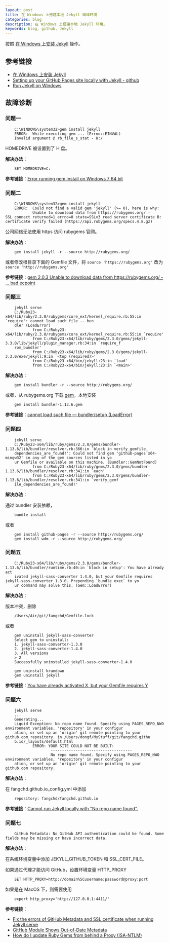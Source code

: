 ```yaml
---
layout: post
title: 在 Windows 上搭建本地 Jekyll 编译环境
categories: blog
description: 在 Windows 上搭建本地 Jekyll 环境。
keywords: blog, github, Jekyll
---
```


按照 [在 Windows 上安装 Jekyll](http://cn.yizeng.me/2013/05/10/setup-jekyll-on-windows/) 操作。  

## 参考链接

* [在 Windows 上安装 Jekyll](http://cn.yizeng.me/2013/05/10/setup-jekyll-on-windows/) 
* [Setting up your GitHub Pages site locally with Jekyll - github](https://help.github.com/articles/setting-up-your-github-pages-site-locally-with-jekyll/)  
* [Run Jekyll on Windows](http://jekyll-windows.juthilo.com/) 

## 故障诊断

### 问题一

        C:\WINDOWS\system32>gem install jekyll
        ERROR:  While executing gem ... (Errno::EINVAL)
        Invalid argument @ rb_file_s_stat - H:/

HOMEDRIVE 被设置到了 H 盘。

**解决办法**：

        SET HOMEDRIVE=C:

**参考链接**：[Error running gem install on Windows 7 64 bit](http://stackoverflow.com/questions/4987300/error-running-gem-install-on-windows-7-64-bit)

### 问题二

        C:\WINDOWS\system32>gem install jekyll
        ERROR:  Could not find a valid gem 'jekyll' (>= 0), here is why:
                Unable to download data from https://rubygems.org/ - SSL_connect returned=1 errno=0 state=SSLv3 read server certificate B: certificate verify failed (https://api.rubygems.org/specs.4.8.gz)

公司网络无法使用 https 访问 rubygems 官网。 

**解决办法**：

        gem install jekyll -r --source http://rubygems.org/

或者修改根目录下面的 Gemfile 文件，将 `source 'https://rubygems.org'` 改为 `source 'http://rubygems.org'`

**参考链接**：[gem 2.0.3 Unable to download data from https://rubygems.org/ - ... bad ecpoint](https://github.com/rubygems/rubygems/issues/515)

### 问题三 

        jekyll serve                                                     
        C:/Ruby23-x64/lib/ruby/2.3.0/rubygems/core_ext/kernel_require.rb:55:in `require': cannot load such file -- bun
        dler (LoadError)                                                                                              
                from C:/Ruby23-x64/lib/ruby/2.3.0/rubygems/core_ext/kernel_require.rb:55:in `require'                 
                from C:/Ruby23-x64/lib/ruby/gems/2.3.0/gems/jekyll-3.3.0/lib/jekyll/plugin_manager.rb:34:in `require_f
        rom_bundler'                                                                                                  
                from C:/Ruby23-x64/lib/ruby/gems/2.3.0/gems/jekyll-3.3.0/exe/jekyll:9:in `<top (required)>'           
                from C:/Ruby23-x64/bin/jekyll:23:in `load'                                                            
                from C:/Ruby23-x64/bin/jekyll:23:in `<main>'  

**解决办法**：

        gem install bundler -r --source http://rubygems.org/

或者，从 rubygems.org 下载 [gem](https://rubygems.org/gems/bundler)，本地安装

        gem install bundler-1.13.6.gem

**参考链接**：[cannot load such file — bundler/setup (LoadError)](http://stackoverflow.com/questions/19061774/cannot-load-such-file-bundler-setup-loaderror#answer-34575728)

### 问题四

        jekyll serve
        C:/Ruby23-x64/lib/ruby/gems/2.3.0/gems/bundler-1.13.6/lib/bundler/resolver.rb:366:in `block in verify_gemfile_
        dependencies_are_found!': Could not find gem 'github-pages x64-mingw32' in any of the gem sources listed in yo
        ur Gemfile or available on this machine. (Bundler::GemNotFound)
                from C:/Ruby23-x64/lib/ruby/gems/2.3.0/gems/bundler-1.13.6/lib/bundler/resolver.rb:341:in `each'
                from C:/Ruby23-x64/lib/ruby/gems/2.3.0/gems/bundler-1.13.6/lib/bundler/resolver.rb:341:in `verify_gemf
        ile_dependencies_are_found!'

**解决办法**：

通过 bundler 安装依赖，

        bundle install

或者

        gem install github-pages -r --source http://rubygems.org/
        gem install wdm -r --source http://rubygems.org/

### 问题五

        C:/Ruby23-x64/lib/ruby/gems/2.3.0/gems/bundler-1.13.6/lib/bundler/runtime.rb:40:in `block in setup': You have already act
        ivated jekyll-sass-converter 1.4.0, but your Gemfile requires jekyll-sass-converter 1.3.0. Prepending `bundle exec` to yo
        ur command may solve this. (Gem::LoadError)  

**解决办法**：

版本冲突，删除

        /Users/Air/git/fangchd/Gemfile.lock

或者

        gem uninstall jekyll-sass-converter
        Select gem to uninstall:
        1. jekyll-sass-converter-1.3.0
        2. jekyll-sass-converter-1.4.0
        3. All versions
        > 2
        Successfully uninstalled jekyll-sass-converter-1.4.0  

        gem uninstall kramdown
        gem uninstall jekyll 

**参考链接**：[You have already activated X, but your Gemfile requires Y](http://stackoverflow.com/questions/6317980/you-have-already-activated-x-but-your-gemfile-requires-y)

### 问题六

        jekyll serve
        ...
        Generating...
        Liquid Exception: No repo name found. Specify using PAGES_REPO_NWO environment variables, 'repository' in your configur
        ation, or set up an 'origin' git remote pointing to your github.com repository. in /Users/dongf/MyStuff/git/fangchd.githu
        b.io/_layouts/default.html
                ERROR: YOUR SITE COULD NOT BE BUILT:
                        ------------------------------------
                        No repo name found. Specify using PAGES_REPO_NWO environment variables, 'repository' in your configur
        ation, or set up an 'origin' git remote pointing to your github.com repository.

**解决办法**：

在 fangchd.github.io\_config.yml 中添加

        repository: fangchd/fangchd.github.io

**参考链接**：[Cannot run Jekyll locally with "No repo name found".](https://github.com/jekyll/jekyll/issues/4705#issuecomment-200991736)

### 问题七

        GitHub Metadata: No GitHub API authentication could be found. Some fields may be missing or have incorrect data.

**解决办法**：

在系统环境变量中添加 JEKYLL_GITHUB_TOKEN 和 SSL_CERT_FILE。 

如果通过代理才能访问 GitHub，设置环境变量 HTTP_PROXY

        SET HTTP_PROXY=http://domain%5Cusername:password@proxy:port

如果是在 MacOS 下，则需要使用

        export http_proxy='http://127.0.0.1:4411/'

**参考链接**：

* [Fix the errors of GitHub Metadata and SSL certificate when running Jekyll serve](https://www.hieule.info/programming/fix-errors-github-metadata-ssl-certificate-running-jekyll-serve/)  
* [GitHub Module Shows Out-of-Date Metadata](https://github.com/DONGChuan/Yummy-Jekyll/issues/6)  
* [How do I update Ruby Gems from behind a Proxy (ISA-NTLM)](http://stackoverflow.com/questions/4418/how-do-i-update-ruby-gems-from-behind-a-proxy-isa-ntlm#answer-4431)
